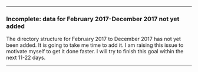 ***

### Incomplete: data for February 2017-December 2017 not yet added

The directory structure for February 2017 to December 2017 has not yet been added. It is going to take me time to add it. I am raising this issue to motivate myself to get it done faster. I will try to finish this goal within the next 11-22 days.

***
